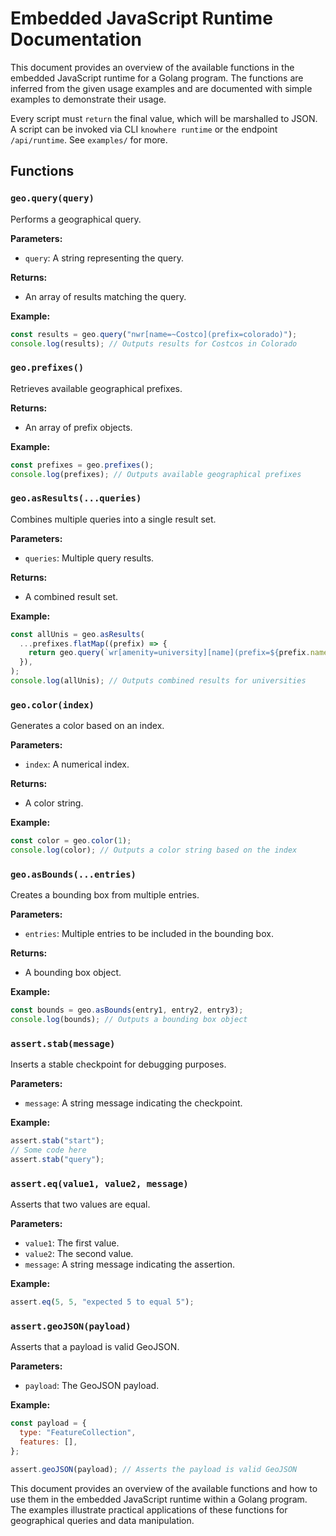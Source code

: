 # Embedded JavaScript Runtime Documentation

This document provides an overview of the available functions in the embedded
JavaScript runtime for a Golang program. The functions are inferred from the
given usage examples and are documented with simple examples to demonstrate
their usage.

Every script must `return` the final value, which will be marshalled to JSON. A
script can be invoked via CLI `knowhere runtime` or the endpoint `/api/runtime`.
See `examples/` for more.

## Functions

### `geo.query(query)`

Performs a geographical query.

**Parameters:**

- `query`: A string representing the query.

**Returns:**

- An array of results matching the query.

**Example:**

```javascript
const results = geo.query("nwr[name=~Costco](prefix=colorado)");
console.log(results); // Outputs results for Costcos in Colorado
```

### `geo.prefixes()`

Retrieves available geographical prefixes.

**Returns:**

- An array of prefix objects.

**Example:**

```javascript
const prefixes = geo.prefixes();
console.log(prefixes); // Outputs available geographical prefixes
```

### `geo.asResults(...queries)`

Combines multiple queries into a single result set.

**Parameters:**

- `queries`: Multiple query results.

**Returns:**

- A combined result set.

**Example:**

```javascript
const allUnis = geo.asResults(
  ...prefixes.flatMap((prefix) => {
    return geo.query(`wr[amenity=university][name](prefix=${prefix.name})`);
  }),
);
console.log(allUnis); // Outputs combined results for universities
```

### `geo.color(index)`

Generates a color based on an index.

**Parameters:**

- `index`: A numerical index.

**Returns:**

- A color string.

**Example:**

```javascript
const color = geo.color(1);
console.log(color); // Outputs a color string based on the index
```

### `geo.asBounds(...entries)`

Creates a bounding box from multiple entries.

**Parameters:**

- `entries`: Multiple entries to be included in the bounding box.

**Returns:**

- A bounding box object.

**Example:**

```javascript
const bounds = geo.asBounds(entry1, entry2, entry3);
console.log(bounds); // Outputs a bounding box object
```

### `assert.stab(message)`

Inserts a stable checkpoint for debugging purposes.

**Parameters:**

- `message`: A string message indicating the checkpoint.

**Example:**

```javascript
assert.stab("start");
// Some code here
assert.stab("query");
```

### `assert.eq(value1, value2, message)`

Asserts that two values are equal.

**Parameters:**

- `value1`: The first value.
- `value2`: The second value.
- `message`: A string message indicating the assertion.

**Example:**

```javascript
assert.eq(5, 5, "expected 5 to equal 5");
```

### `assert.geoJSON(payload)`

Asserts that a payload is valid GeoJSON.

**Parameters:**

- `payload`: The GeoJSON payload.

**Example:**

```javascript
const payload = {
  type: "FeatureCollection",
  features: [],
};

assert.geoJSON(payload); // Asserts the payload is valid GeoJSON
```

This document provides an overview of the available functions and how to use
them in the embedded JavaScript runtime within a Golang program. The examples
illustrate practical applications of these functions for geographical queries
and data manipulation.
